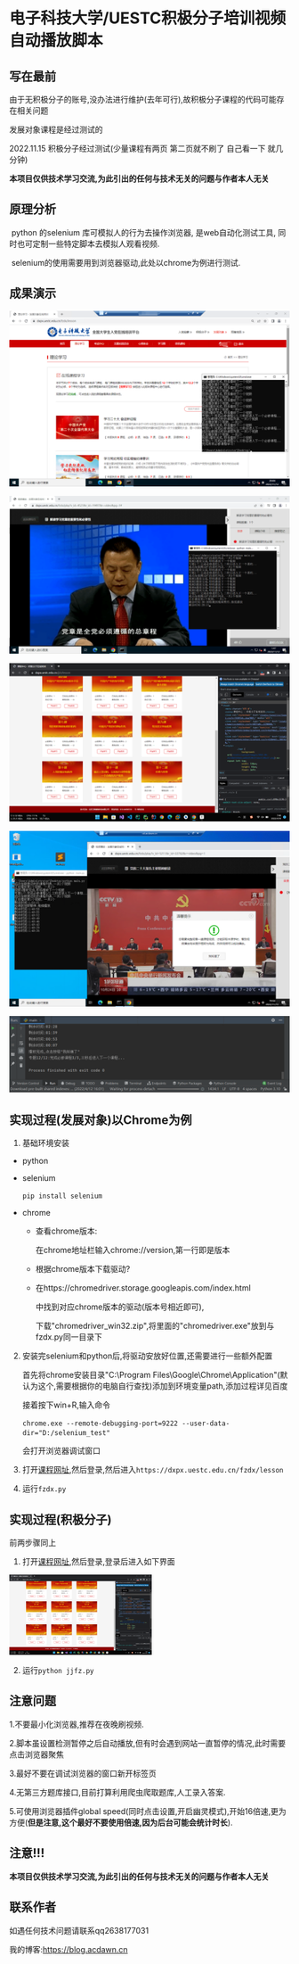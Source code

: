 # 电子科技大学/UESTC积极分子培训视频自动播放脚本

## 写在最前

由于无积极分子的账号,没办法进行维护(去年可行),故积极分子课程的代码可能存在相关问题

发展对象课程是经过测试的

2022.11.15 积极分子经过测试(少量课程有两页 第二页就不刷了 自己看一下 就几分钟)

**本项目仅供技术学习交流,为此引出的任何与技术无关的问题与作者本人无关**

## 原理分析

​		python 的selenium 库可模拟人的行为去操作浏览器, 是web自动化测试工具, 同时也可定制一些特定脚本去模拟人观看视频.

​		selenium的使用需要用到浏览器驱动,此处以chrome为例进行测试.

## 成果演示

![QQ截图20221112200446](Readme/QQ截图20221112200446.png)

![QQ图片20221112014852](Readme/QQ图片20221112014852.png)

![image-20220414074917961](Readme/image-20220414074917961.png)

![fzdx](Readme/fzdx.png)

![image-20220414074136882](Readme/image-20220414074136882.png)

## 实现过程(发展对象)以Chrome为例

1. 基础环境安装

* python

* selenium

  `pip install selenium`

* chrome

  * 查看chrome版本:

    在chrome地址栏输入chrome://version,第一行即是版本

  * 根据chrome版本下载驱动?

  * 在https://chromedriver.storage.googleapis.com/index.html

    中找到对应chrome版本的驱动(版本号相近即可),

    下载"chromedriver_win32.zip",将里面的"chromedriver.exe"放到与fzdx.py同一目录下

2. 安装完selenium和python后,将驱动安放好位置,还需要进行一些额外配置

   首先将chrome安装目录"C:\Program Files\Google\Chrome\Application"(默认为这个,需要根据你的电脑自行查找)添加到环境变量path,添加过程详见百度

   接着按下win+R,输入命令

   `chrome.exe --remote-debugging-port=9222 --user-data-dir="D:/selenium_test"`

   会打开浏览器调试窗口

3. 打开[课程网址](https://dxpx.uestc.edu.cn/),然后登录,然后进入`https://dxpx.uestc.edu.cn/fzdx/lesson`
4. 运行`fzdx.py`

## 实现过程(积极分子)

前两步骤同上

1. 打开[课程网址](https://dxpx.uestc.edu.cn/),然后登录,登录后进入如下界面

<img src="Readme/image-20220414075055399.png" alt="image-20220414075055399" style="zoom: 25%;" />

2. 运行`python jjfz.py`

## 注意问题

1.不要最小化浏览器,推荐在夜晚刷视频.

2.脚本虽设置检测暂停之后自动播放,但有时会遇到网站一直暂停的情况,此时需要点击浏览器聚焦

3.最好不要在调试浏览器的窗口新开标签页

4.无第三方题库接口,目前打算利用爬虫爬取题库,人工录入答案.

5.可使用浏览器插件global speed(同时点击设置,开启幽灵模式),开始16倍速,更为方便(**但是注意,这个最好不要使用倍速,因为后台可能会统计时长**).

## 注意!!!

**本项目仅供技术学习交流,为此引出的任何与技术无关的问题与作者本人无关**

## 联系作者

如遇任何技术问题请联系qq2638177031

我的博客:https://blog.acdawn.cn

